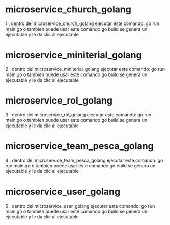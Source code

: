 
# microservice_church_golang
1 . dentro del microservice_church_golang ejecutar este comando:  go run main.go
  o tambien puede usar este comando go build  se genera un ejecutable y le da clic al ejecutable

# microservice_miniterial_golang
2 . dentro del microservice_miniterial_golang ejecutar este comando:  go run main.go
o tambien puede usar este comando go build  se genera un ejecutable y le da clic al ejecutable

# microservice_rol_golang
3 . dentro del microservice_rol_golang ejecutar este comando:  go run main.go
o tambien puede usar este comando go build  se genera un ejecutable y le da clic al ejecutable

# microservice_team_pesca_golang
4 . dentro del microservice_team_pesca_golang ejecutar este comando:  go run main.go
o tambien puede usar este comando go build  se genera un ejecutable y le da clic al ejecutable

# microservice_user_golang
5 . dentro del microservice_user_golang ejecutar este comando:  go run main.go
o tambien puede usar este comando go build  se genera un ejecutable y le da clic al ejecutable
